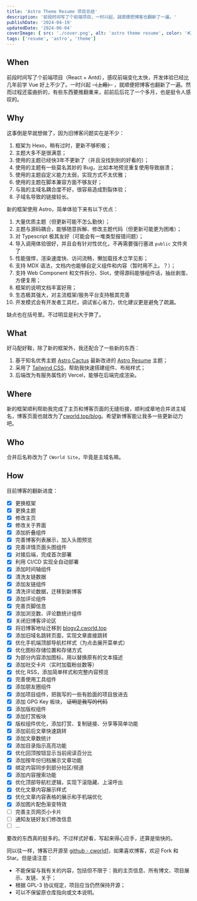 ```yaml
---
title: 'Astro Theme Resume 项目总结'
description: '前段时间写了个前端项目，一时兴起，就顺便把博客也翻新了一遍。'
publishDate: '2024-04-19'
updatedDate: '2024-06-04'
coverImage: { src: './cover.png', alt: 'astro theme resume', color: '#2F6484' }
tags: ['resume', 'astro', 'theme']
---
```


## When

前段时间写了个前端项目（React + Antd），感叹前端变化太快，开发体验已经比几年前学 Vue 好上不少了。一时兴起 ~~（上瘾）~~ ，就顺便把博客也翻新了一遍。然而过程还蛮曲折的，有些东西要推翻重来，前前后后花了一个多月，也是挺令人感叹的。

## Why

这事倒是早就想做了，因为旧博客问题实在是不少：

1. 框架为 Hexo，稍有过时，更新不够积极；
2. 主题大多不是很满意；
3. 使用的主题已经快3年不更新了（并且没找到别的好看的）；
4. 使用的主题有一些莫名其妙的 Bug，比如本地预览重复使用导致崩溃；
5. 使用的主题自定义能力太弱，实现方式不太优雅；
6. 使用的主题在脚本兼容方面不够友好；
7. 与我的主域名耦合度不好，很容易造成割裂体验；
8. 子域名导致的链接较长。

新的框架使用 Astro，简单体验下来有以下优点：

1. 大量优质主题（但更新可能不怎么勤快）；
2. 主题与源码耦合，能够随意拆解、修改主题代码（但更新可能更为困难）；
3. 对 Typescript 极其友好（可能会有一堆类型报错问题）；
4. 导入调用体验很好，并且会有针对性优化，不再需要强行塞进 `public` 文件夹了
5. 性能强悍，渲染速度快、访问流畅，懒加载技术立竿见影；
6. 支持 MDX 语法，文档内也能够自定义组件和内容（暂时用不上。？）；
7. 支持 Web Component 和文件拆分、Slot，使得源码能够组件话，抽丝剥茧、方便复用；
8. 框架的说明文档丰富好用；
9. 生态极其强大，对主流框架/服务平台支持极其完善
10. 开发模式会有开发者工具栏，调试省心省力，优化建议更是避免了疏漏。

缺点也在括号里。不过明显是利大于弊了。

## What

好马配好鞍，除了新的框架外，我还配合了一些新的东西：

1. 基于知名优秀主题 [Astro Cactus](https://github.com/chrismwilliams/astro-theme-cactus) 最新改进的 [Astro Resume](https://github.com/srleom/astro-theme-resume?tab=readme-ov-file) 主题；
2. 采用了 [Tailwind CSS](https://tailwindcss.com)，帮助我快速搭建组件、布局样式；
3. 后端改为有服务属性的 Vercel，能够在后端完成渲染。

## Where

新的框架顺利帮助我完成了主页和博客页面的无缝衔接，顺利成章地合并进主域名，博客页面也就改为了[cworld.top/blog](https://cworld.top/blog)。希望新博客能让我多一些更新动力吧。

## Who

合并后名称改为了 `CWorld Site`，毕竟是主域名嘛。

## How

目前博客的翻新进度：

- [x] 更换框架
- [x] 更换主题
- [x] 修改主页
- [x] 修改关于界面
- [x] 添加折叠组件
- [x] 完善博客列表展示，加入头图预览
- [x] 完善详情页面头图组件
- [x] 对接后端，完成首次部署
- [x] 利用 CI/CD 实现全自动部署
- [x] 添加时间轴组件
- [x] 清洗友链数据
- [x] 添加友链组件
- [x] 清洗评论数据，迁移到新博客
- [x] 添加评论组件
- [x] 完善页脚信息
- [x] 添加浏览数、评论数统计组件
- [x] 关闭旧博客评论区
- [x] 将旧博客地址迁移到 [blogv2.cworld.top](https://blogv2.cworld.top/)
- [x] 添加旧域名跳转页面，实现文章直接跳转
- [x] 优化手机端顶部导航栏样式（为点击展开菜单式）
- [x] 优化图标存储位置和存储方式
- [x] 为部分内容添加图标，用以替换原有的文本描述
- [x] 添加社交卡片（实时加载粉丝数等）
- [x] 优化 RSS，添加简单样式和完整内容预览
- [x] 完善使用工具组件
- [x] 添加朋友圈组件
- [x] 添加项目组件，把我写的一些有脸面的项目放进去
- [x] 添加 GPG Key 板块， ~~证明是我写的代码~~
- [x] 添加版权组件
- [x] 添加打赏板块
- [x] 版权组件优化，添加打赏、复制链接、分享等简单功能
- [x] 添加前后文章快速跳转
- [x] 添加文章数统计
- [x] 添加目录指示高亮功能
- [x] 优化回顶按钮显示当前阅读百分比
- [x] 添加按年份归档展示文章功能
- [x] 绑定内容同步到部分社区/频道
- [x] 添加内容搜索功能
- [x] 优化顶部导航栏逻辑，实现下滚隐藏、上滚呼出
- [x] 优化文章内容展示样式
- [x] 优化文章内容表格的展示和手机端优化
- [x] 添加图片配色渐变特效
- [ ] 完善主页网页小卡片
- [ ] 通知友链好友们修改信息
- [ ] ...

要改的东西真的挺多的。不过样式好看，写起来得心应手，还算是愉快的。

同以往一样，博客已开源至 [github - cworld1](https://github.com/cworld1/cworld1)，如果喜欢博客，欢迎 Fork 和 Star。但是请注意：

- 不能保留与我有关的内容，包括但不限于：我的主页信息、所有博文、项目展示、友链、关于；
- 根据 GPL-3 协议规定，项目应当仍然保持开源；
- 可以不保留原仓库指向或文本说明。
